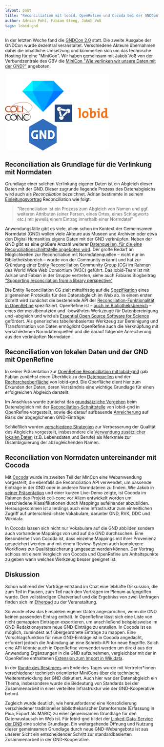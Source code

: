 ```yaml
---
layout: post
title: "Reconciliation mit lobid, OpenRefine und Cocoda bei der GNDCon"
author: Adrian Pohl, Fabian Steeg, Jakob Voß
tags: lobid-gnd
---
```


In der letzten Woche fand die [GNDCon 2.0](https://wiki.dnb.de/display/GNDCON/GNDCon) statt. Die zweite Ausgabe der GNDCon wurde dezentral veranstaltet. Verschiedene Akteure übernahmen dabei die inhaltliche Umsetzung und kümmerten sich um das technische Hosting für eine "MiniCon". Wir haben gemeinsam mit Jakob Voß von der Verbundzentrale des GBV die [MiniCon "Wie verlinken wir unsere Daten mit der GND?"](https://wiki.dnb.de/x/qx0RD) angeboten.

<img src="/images/gndcon2021-logos.png" alt="Die Logos von ColiConc, OpenRefine, lobid und GND">


## Reconciliation als Grundlage für die Verlinkung mit Normdaten

Grundlage einer solchen Verlinkung eigener Daten ist ein Abgleich dieser Daten mit der GND. Dieser zugrunde liegende Prozess des Datenabgleichs wird auch als _Reconciliation_ bezeichnet. Adrian bestimmte in seinem [Einleitungsvortrag](https://pad.gwdg.de/p/gndcon2021-reconciliation-i) Reconciliation wie folgt:

> "Reconciliation ist ein Prozess zum Abgleich von Namen und ggf. weiteren Attributen (einer Person, eines Ortes, eines Schlagworts etc.) mit jeweils einem Eintrag innerhalb einer Normdatei"

Anwendungsfälle gibt es viele, allein schon im Kontext der Gemeinsamen Normdatei (GND) wollen viele Akteure aus Museen und Archiven oder etwa den Digital Humanities eigene Daten mit der GND verknüpfen. Neben der GND gibt es eine größere Anzahl weiterer [Datenquellen, für die eine Reconciliationschnittstelle angeboten wird](https://reconciliation-api.github.io/testbench/). Der große Bedarf an Möglichkeiten zur Reconciliation mit Normdatenquellen – nicht nur im Bibliotheksbereich – wurde von der Community erkannt und hat zur Gründung einer [Entity Reconciliation Community Group](https://www.w3.org/community/reconciliation/) (CG) im Rahmen des World Wide Web Consortium (W3C) geführt. Das lobid-Team ist mit Adrian und Fabian in der Gruppe vertreten, siehe auch Fabians Blogbeitrag ["Supporting reconciliation from a library perspective"](https://www.w3.org/community/reconciliation/2021/01/04/supporting-reconciliation-from-a-library-perspective/).

Die Entity Reconciliation CG zielt mittelfristig auf die [Spezifikation](https://reconciliation-api.github.io/specs/latest/) eines allgemeinen Protokolls für den Datenabgleich im Web ab. In einem ersten Schritt wird zunächst die bestehende API der [Reconciliation-Funktionalität in OpenRefine](https://docs.openrefine.org/manual/reconciling) spezifiziert. OpenRefine ist – [auch im Bibliotheksbereich](https://openrefine.org/blog/2020/02/20/2020-survey-results.html) – eines der meistbenutzten und -bewährten Werkzeuge für Datenbereinigung und -abgleich und wird als [Essential Open Source Software for Science](https://openrefine.org/blog/2019/11/14/czi-eoss.html) gefördert. Als generisches tabellenbasiertes Werkzeug zur Bereinigung und Transformation von Daten ermöglicht OpenRefine auch die Verknüpfung mit verschiedenen Normdatenquellen und die darauf folgende Anreicherung aus den verknüpften Normdaten.

## Reconciliation von lokalen Daten und der GND mit OpenRefine

In seiner Präsentation zur [OpenRefine Reconciliation mit lobid-gnd](https://slides.lobid.org/2021-gndcon-reconcile/) gab Fabian zunächst einen Überblick zu den [Datenquellen](https://slides.lobid.org/2021-gndcon-reconcile/#/8) und der [Rechercheoberfläche](https://slides.lobid.org/2021-gndcon-reconcile/#/10) von lobid-gnd. Die Oberfläche dient hier zum Erkunden der Daten, deren Verständnis eine wichtige Grundlage für einen erfolgreichen Abgleich darstellt.

Im Anschluss wurde zunächst das [grundsätzliche Vorgehen](https://slides.lobid.org/2021-gndcon-reconcile/#/18) beim Datenabgleich mit der [Reconciliation-Schnittstelle](https://lobid.org/gnd/reconcile) von lobid-gnd in OpenRefine vorgestellt, sowie die darauf aufbauende [Anreicherung](https://slides.lobid.org/2021-gndcon-reconcile/#/33) auf Basis der abgeglichenen GND-Einträge.

Schließlich wurden [verschiedene Strategien](https://slides.lobid.org/2021-gndcon-reconcile/#/44) zur Verbesserung der Qualität des Abgleichs vorgestellt, insbesondere die [Verwendung zusätzlicher lokalen Daten](https://slides.lobid.org/2021-gndcon-reconcile/#/47) (z.B. Lebensdaten und Berufe) als Merkmale zur Disambiguierung der abzugleichenden Namen.

## Reconciliation von Normdaten untereinander mit Cocoda

Mit [Cocoda](https://coli-conc.gbv.de/de/cocoda/) wurde im zweiten Teil der MinCon eine Webanwendung vorgestellt, die ebenfalls die Reconciliation API verwendet, um passende Einträge in der GND oder in anderen Normdateien zu finden. Wie Jakob in [seiner Präsentation](https://coli-conc.gbv.de/publications/gndcon2021.pdf) und einer kurzen Live-Demo zeigte, ist Cocoda im Rahmen des Projekt coli-conc vor Allem entwickelt worden um verschiedene Klassifikationen durch Mappings aufeinander abzubilden. Herausgekommen ist allerdings auch eine Infrastruktur zum einheitlichen Zugriff auf unterschiedlichste Vokabulare, darunter GND, RVK, DDC und Wikidata.

In Cocoda lassen sich nicht nur Vokabulare auf die GND abbilden sondern auch vorhandene Mappings von und auf die GND durchsuchen. Eine Besonderheit von Cocoda ist, dass einzelne Mappings mit ihrer Provenienz gespeichert werden und mit einem Review-System auch komplexere Workflows zur Qualitätssicherung umgesetzt werden können. Der Vortrag schloss mit einem Vergleich von Cocoda und OpenRefine um Anhaltspunkte zu geben wann welches Werkzeug besser geeignet ist.

## Diskussion

Schon während der Vorträge entstand im Chat eine lebhafte Diskussion, die zum Teil in Pausen, zum Teil nach den Vorträgen im Plenum aufgegriffen wurde. Den vollständigen Chatverlauf und die Ergebniss von zwei Umfragen finden sich im [Etherpad](https://etherpad.lobid.org/p/gndcon2021) zu der Veranstaltung.

So wurde etwa das Einspielen eigener Daten angesprochen, wenn die GND keinen passenden Eintrag enthält. In OpenRefine lässt sich eine Liste von nicht gemappten Einträgen exportieren, um anschließend beispielsweise im GND-Redaktionsystem neue GND-Einträge zu erstellen. In Cocoda ist es möglich, zumindest auf übergeordnete Einträge zu mappen. Eine Vorschlagsfunktion für neue GND-Einträge ist in Cocoda angedacht, erfordert jedoch die Anbindung an eine Schreib-API für neue Begriffe. Solch eine API könnte auch in OpenRefine verwendet werden um direkt aus der Anwendung Ergänzungen in die GND aufzunehmen, vergleichbar mit der in OpenRefine enthaltenen [Extension zum Import in Wikidata](https://www.wikidata.org/wiki/Wikidata:Tools/OpenRefine/Editing/Tutorials/Basic_editing).

In der [Runde des Resümees](https://wiki.dnb.de/x/kAdND) am Ende des Tages wurde mit Vertreter*innen verschiedener technisch orientierter MiniCons über die technische Weiterentwicklung der GND diskutiert. Auch hier war der Datenabgleich ein Thema, insbesondere wurde die Bedeutung von Standards bei der Zusammenarbeit in einer verteilten Infrastruktur wie der GND-Kooperative betont.

Zugleich wurde deutlich, wie herausfordernd eine Konsolidierung verschiedener traditioneller bibliothekarischer Datenformate (Erfassung in Pica, Export als MARC) zu einer gemeinsamen Grundlage für den Datenaustausch im Web ist. Für lobid-gnd bildet der [Linked-Data-Service der DNB](https://www.dnb.de/DE/Professionell/Metadatendienste/Datenbezug/LDS/lds_node.html) eine solche Grundlage. Ein weitergehende Öffnung und Nutzung dieser gemeinsamen Grundlage durch neue GND-Webangebote ist aus unserer Sicht ein entscheidender Schritt zur standardbasierten Zusammenarbeit in der GND-Kooperative.
